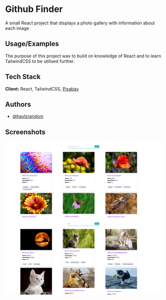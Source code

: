 # Github Finder

A small React project that displays a photo gallery with information about each
image

## Usage/Examples

The purpose of this project was to build on knowledge of React and to learn
TailwindCSS to be utilised further.

## Tech Stack

**Client:** React, TailwindCSS, [Pixabay](https://pixabay.com/)

## Authors

- [@haylzrandom](https://www.github.com/haylzrandom)

## Screenshots

![Homepage Screenshot](/screenshots/homepage.png)
![Search Image Screenshot](/screenshots/SearchImage.png)
